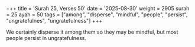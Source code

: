 +++
title = 'Surah 25, Verses 50'
date = '2025-08-30'
weight = 2905
surah = 25
ayah = 50
tags = ["among", "disperse", "mindful", "people", "persist", "ungratefulnes", "ungratefulness"]
+++

We certainly disperse it among them so they may be mindful, but most people persist in ungratefulness.